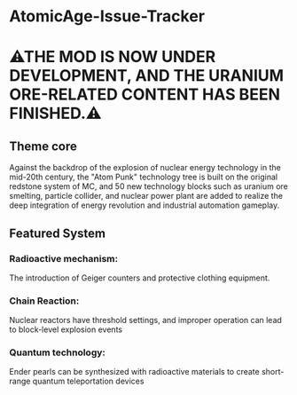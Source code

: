 # AtomicAge-Issue-Tracker
# ⚠THE MOD IS NOW UNDER DEVELOPMENT, AND THE URANIUM ORE-RELATED CONTENT HAS BEEN FINISHED.⚠

## Theme core
Against the backdrop of the explosion of nuclear energy technology in the mid-20th century, the "Atom Punk" technology tree is built on the original redstone system of MC, and 50 new technology blocks such as uranium ore smelting, particle collider, and nuclear power plant are added to realize the deep integration of energy revolution and industrial automation gameplay.

## Featured System
### Radioactive mechanism:
The introduction of Geiger counters and protective clothing equipment.

### Chain Reaction: 
Nuclear reactors have threshold settings, and improper operation can lead to block-level explosion events

### Quantum technology: 
Ender pearls can be synthesized with radioactive materials to create short-range quantum teleportation devices
